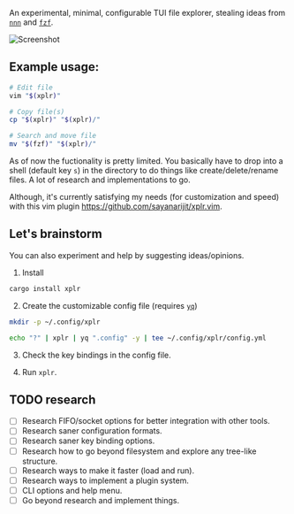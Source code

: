 An experimental, minimal, configurable TUI file explorer, stealing ideas from [`nnn`](https://github.com/jarun/nnn) and [`fzf`](https://github.com/junegunn/fzf).

![Screenshot](https://user-images.githubusercontent.com/11632726/109526906-1b555080-7ad9-11eb-9fd7-03e092220618.gif)


Example usage:
--------------

```bash
# Edit file
vim "$(xplr)"

# Copy file(s)
cp "$(xplr)" "$(xplr)/"

# Search and move file
mv "$(fzf)" "$(xplr)/"
```

As of now the fuctionality is pretty limited. You basically have to drop
into a shell (default key `s`) in the directory to do things like
create/delete/rename files. A lot of research and implementations to go.

Although, it's currently satisfying my needs (for customization and speed)
with this vim plugin https://github.com/sayanarijit/xplr.vim.


Let's brainstorm
----------------

You can also experiment and help by suggesting ideas/opinions.

1. Install

```bash
cargo install xplr
```

2. Create the customizable config file (requires [`yq`](https://github.com/mikefarah/yq))

```bash
mkdir -p ~/.config/xplr

echo "?" | xplr | yq ".config" -y | tee ~/.config/xplr/config.yml
```

3. Check the key bindings in the config file.

4. Run `xplr`.


TODO research
-------------

- [ ] Research FIFO/socket options for better integration with other tools.
- [ ] Research saner configuration formats.
- [ ] Research saner key binding options.
- [ ] Research how to go beyond filesystem and explore any tree-like structure.
- [ ] Research ways to make it faster (load and run).
- [ ] Research ways to implement a plugin system.
- [ ] CLI options and help menu.
- [ ] Go beyond research and implement things.
